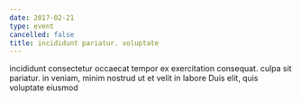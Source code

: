 ```yaml
---
date: 2017-02-21
type: event
cancelled: false
title: incididunt pariatur. voluptate
---
```

incididunt consectetur occaecat tempor ex exercitation consequat. culpa sit pariatur. in veniam, minim nostrud ut et velit in labore Duis elit, quis voluptate eiusmod